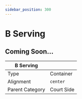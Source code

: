 ```yaml
---
sidebar_position: 300
---
```

    
# B Serving

## Coming Soon...

|     B Serving  ||
| -------- | ------- |
| Type  |  Container | Visibility | Image | Text  |
| Alignment |  `center`     |
| Parent Category    | Court Side    |
